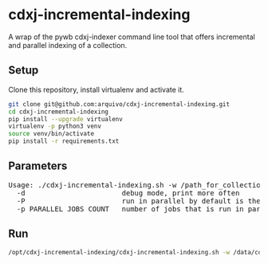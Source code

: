 # cdxj-incremental-indexing
A wrap of the pywb cdxj-indexer command line tool that offers incremental and parallel indexing of a collection.


## Setup
Clone this repository, install virtualenv and activate it.
```bash
git clone git@github.com:arquivo/cdxj-incremental-indexing.git
cd cdxj-incremental-indexing
pip install --upgrade virtualenv
virtualenv -p python3 venv
source venv/bin/activate
pip install -r requirements.txt
```

## Parameters
<pre>
Usage: ./cdxj-incremental-indexing.sh -w /path_for_collection_with_warcs -x /path_for_cdxj_incremental_path -o /path_to_cdxj_file [-d] [-P] [-p 2] 
  -d                       debug mode, print more often
  -P                       run in parallel by default is the number of cpus 
  -p PARALLEL_JOBS_COUNT   number of jobs that is run in parallel
</pre>

## Run
```bash
/opt/cdxj-incremental-indexing/cdxj-incremental-indexing.sh -w /data/collections/PATCHING2020 -x /data/cdxj_incremental/PATCHING2020 -o /data/PATCHING2020.cdxj -P
```
